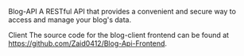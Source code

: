 Blog-API
A RESTful API that provides a convenient and secure way to access and manage your blog's data.

Client
The source code for the blog-client frontend can be found at https://github.com/Zaid0412/Blog-Api-Frontend.
